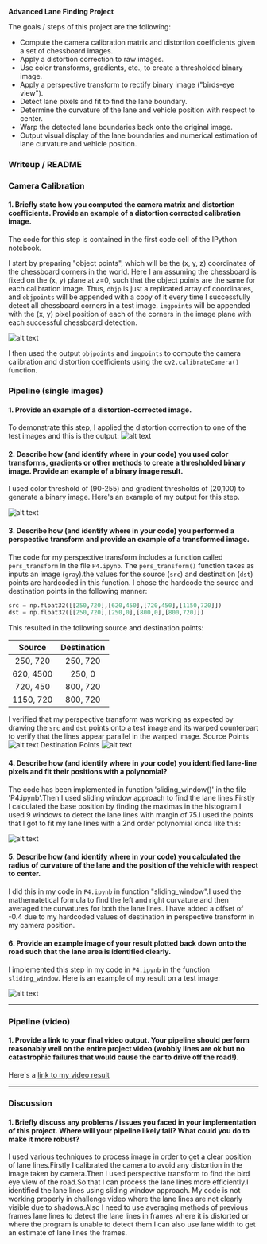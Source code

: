 
**Advanced Lane Finding Project**

The goals / steps of this project are the following:

* Compute the camera calibration matrix and distortion coefficients given a set of chessboard images.
* Apply a distortion correction to raw images.
* Use color transforms, gradients, etc., to create a thresholded binary image.
* Apply a perspective transform to rectify binary image ("birds-eye view").
* Detect lane pixels and fit to find the lane boundary.
* Determine the curvature of the lane and vehicle position with respect to center.
* Warp the detected lane boundaries back onto the original image.
* Output visual display of the lane boundaries and numerical estimation of lane curvature and vehicle position.

[//]: # (Image References)

[image1]: ./output_images/calibration.png "Calibration"
[image2]: ./output_images/undistort.png "Undistorted"
[image3]: ./output_images/combined_binary.png "Thresholding"
[image4]: ./output_images/polyline.png "SourceImage"
[image5]: ./output_images/polyline2.png "DistortedImage"
[image6]: ./output_images/pixel.png "Pixels"
[image7]: ./output_images/test6.png "Final Output"
[video1]: ./final_video.mp4 "Video"

### Writeup / README

### Camera Calibration

#### 1. Briefly state how you computed the camera matrix and distortion coefficients. Provide an example of a distortion corrected calibration image.

The code for this step is contained in the first code cell of the IPython notebook.

I start by preparing "object points", which will be the (x, y, z) coordinates of the chessboard corners in the world. Here I am assuming the chessboard is fixed on the (x, y) plane at z=0, such that the object points are the same for each calibration image.  Thus, `objp` is just a replicated array of coordinates, and `objpoints` will be appended with a copy of it every time I successfully detect all chessboard corners in a test image.  `imgpoints` will be appended with the (x, y) pixel position of each of the corners in the image plane with each successful chessboard detection.  

![alt text][image1]

I then used the output `objpoints` and `imgpoints` to compute the camera calibration and distortion coefficients using the `cv2.calibrateCamera()` function.

### Pipeline (single images)

#### 1. Provide an example of a distortion-corrected image.

To demonstrate this step, I applied the distortion correction to one of the test images and this is the output:
![alt text][image2]

#### 2. Describe how (and identify where in your code) you used color transforms, gradients or other methods to create a thresholded binary image.  Provide an example of a binary image result.

I used color threshold of (90-255) and gradient thresholds of (20,100) to generate a binary image. Here's an example of my output for this step.

![alt text][image3]

#### 3. Describe how (and identify where in your code) you performed a perspective transform and provide an example of a transformed image.

The code for my perspective transform includes a function called `pers_transform` in the file `P4.ipynb`.  The `pers_transform()` function takes as inputs an image (`gray`).the values for the source (`src`) and destination (`dst`) points are hardcoded in this function.  I chose the hardcode the source and destination points in the following manner:

```python
src = np.float32([[250,720],[620,450],[720,450],[1150,720]])
dst = np.float32([[250,720],[250,0],[800,0],[800,720]])
```

This resulted in the following source and destination points:

| Source        | Destination   | 
|:-------------:|:-------------:| 
| 250, 720      | 250, 720        | 
| 620, 4500      | 250, 0      |
| 720, 450     | 800, 720      |
| 1150, 720      | 800, 720        |

I verified that my perspective transform was working as expected by drawing the `src` and `dst` points onto a test image and its warped counterpart to verify that the lines appear parallel in the warped image.
Source Points
![alt text][image4]
Destination Points
![alt text][image5]

#### 4. Describe how (and identify where in your code) you identified lane-line pixels and fit their positions with a polynomial?

The code has been implemented in function 'sliding_window()' in the file 'P4.ipynb'.Then I used sliding window approach to find the lane lines.Firstly I calculated the base position by finding the maximas in the histogram.I used 9 windows to detect the lane lines with margin of 75.I used the points that I got to fit my lane lines with a 2nd order polynomial kinda like this:

![alt text][image6]

#### 5. Describe how (and identify where in your code) you calculated the radius of curvature of the lane and the position of the vehicle with respect to center.

I did this in my code in `P4.ipynb` in function "sliding_window".I used the mathematetical formula to find the left and right curvature and then averaged the curvatures for both the lane lines.
I have added a offset of -0.4 due to my hardcoded values of destination in perspective transform in my camera position.


#### 6. Provide an example image of your result plotted back down onto the road such that the lane area is identified clearly.

I implemented this step in my code in `P4.ipynb` in the function `sliding_window`.  Here is an example of my result on a test image:

![alt text][image7]

---

### Pipeline (video)

#### 1. Provide a link to your final video output.  Your pipeline should perform reasonably well on the entire project video (wobbly lines are ok but no catastrophic failures that would cause the car to drive off the road!).

Here's a [link to my video result](./final_video.mp4)

---

### Discussion

#### 1. Briefly discuss any problems / issues you faced in your implementation of this project.  Where will your pipeline likely fail?  What could you do to make it more robust?

I used various techniques to process image in order to get a clear position of lane lines.Firstly I calibrated the camera to avoid any distortion in the image taken by camera.Then I used perspective transform to find the bird eye view of the road.So that I can process the lane lines more efficiently.I identified the lane lines using sliding window approach.
My code is not working properly in challenge video where the lane lines are not clearly visible due to shadows.Also I need to use averaging methods of previous frames lane lines to detect the lane lines in frames where it is distorted or where the program is unable to detect them.I can also use lane width to get an estimate of lane lines the frames.
